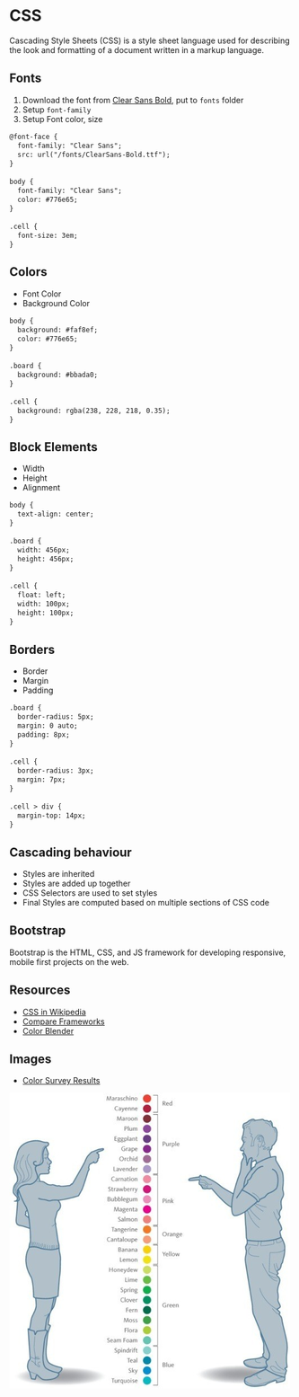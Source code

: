 # CSS

Cascading Style Sheets (CSS) is a style sheet language used for describing the look and formatting of a document written in a markup language.

## Fonts

1. Download the font from [Clear Sans Bold](http://www.fontsquirrel.com/fonts/clear-sans), put to `fonts` folder
2. Setup `font-family`
3. Setup Font color, size

```
@font-face {
  font-family: "Clear Sans";
  src: url("/fonts/ClearSans-Bold.ttf");
}

body {
  font-family: "Clear Sans";
  color: #776e65;
}

.cell {
  font-size: 3em;
}
```

## Colors

- Font Color
- Background Color

```
body {
  background: #faf8ef;
  color: #776e65;
}

.board {
  background: #bbada0;
}

.cell {
  background: rgba(238, 228, 218, 0.35);
}
```

## Block Elements

- Width
- Height
- Alignment

```
body {
  text-align: center;
}

.board {
  width: 456px;
  height: 456px;
}

.cell {
  float: left;
  width: 100px;
  height: 100px;
}
```

## Borders

- Border
- Margin
- Padding

```
.board {
  border-radius: 5px;
  margin: 0 auto;
  padding: 8px;
}

.cell {
  border-radius: 3px;
  margin: 7px;
}

.cell > div {
  margin-top: 14px;
}

```

## Cascading behaviour

- Styles are inherited
- Styles are added up together
- CSS Selectors are used to set styles
- Final Styles are computed based on multiple sections of CSS code

## Bootstrap

Bootstrap is the HTML, CSS, and JS framework for developing responsive, mobile first projects on the web.

## Resources

- [CSS in Wikipedia](http://en.wikipedia.org/wiki/Cascading_Style_Sheets)
- [Compare Frameworks](http://usablica.github.io/front-end-frameworks/compare.html)
- [Color Blender](http://meyerweb.com/eric/tools/color-blend/)

## Images

- [Color Survey Results](http://blog.xkcd.com/2010/05/03/color-survey-results/)

![How women and men see colors?](../../images/How-women-and-men-see-colors.jpg)